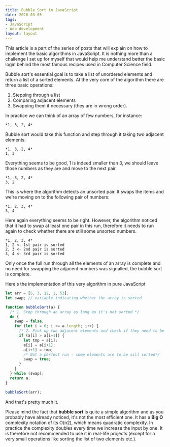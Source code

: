```yaml
---
title: Bubble Sort in JavaScript
date: 2020-03-05
tags:
- JavaScript
- Web development
layout: layout
---
```


This article is a part of the series of posts that will explain on how to implement the basic algorithms in JavaScript. It is nothing more than a challenge I set up for myself that would help me understand better the basic login behind the most famous recipes used in Computer Science field. 

Bubble sort's essential goal is to take a list of unordered elements and return a list of a sorted elements. At the very core of the algorithm there are three basic operations:

1. Stepping through a list
2. Comparing adjacent elements
3. Swapping them if necessary (they are in wrong order).

In practice we can think of an array of few numbers, for instance:

```
*1, 3, 2, 4*
```
Bubble sort would take this function and step through it taking two adjacent elements:

```
*1, 3, 2, 4*
1, 3
```
Everything seems to be good, 1 is indeed smaller than 3, we should leave those numbers as they are and move to the next pair.

```
*1, 3, 2, 4*
3, 2
```
This is where the algorithm detects an unsorted pair. It swaps the items and we're moving on to the following pair of numbers:

```
*1, 2, 3, 4*
3, 4
```

Here again everything seems to be right. However, the algorithm noticed that it had to swap at least one pair in this run, therefore it needs to run again to check whether there are still some unsorted numbers.

```
*1, 2, 3, 4*
1, 2 <- 1st pair is sorted
2, 3 <- 2nd pair is sorted
3, 4 <- 3rd pair is sorted
```

Only once the full run through all the elements of an array is complete and no need for swapping the adjacent numbers was signalled, the bubble sort is complete.

Here's the implementation of this very algorithm in pure JavaScript

```javascript
let arr = [5, 3, 12, 1, 53];
let swap; // variable indicating whether the array is sorted

function bubbleSort(a) {
  /* 1. Step through an array as long as it's not sorted */
  do {  
    swap = false;
    for (let i = 0; i <= a.length; i++) {
      /* 2. Pick up two adjacent elements and check if they need to be swapped */
      if (a[i] > a[i+1]) {
        let tmp = a[i];
        a[i] = a[i+1];
        a[i+1] = tmp;
        /* Not a perfect run - some elements are to be sill sorted*/
        swap = true;
      }
    }
  } while (swap);
  return a;
}

bubbleSort(arr);
```

And that's pretty much it.

Please mind the fact that **bubble sort** is quite a simple algorithm and as you probably have already noticed, it's not the most efficient one. It has a **Big O** complexity notation of its O(n2), which means quadratic complexity. In practice the complexity doubles every time we increase the input by one. It is therefore not recommended to use it in real-life projects (except for a very small operations like sorting the list of two elements etc.). 
